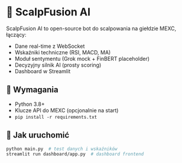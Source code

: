 # 🚀 ScalpFusion AI

ScalpFusion AI to open-source bot do scalpowania na giełdzie MEXC, łączący:
- Dane real-time z WebSocket
- Wskaźniki techniczne (RSI, MACD, MA)
- Moduł sentymentu (Grok mock + FinBERT placeholder)
- Decyzyjny silnik AI (prosty scoring)
- Dashboard w Streamlit

## 🔧 Wymagania

- Python 3.8+
- Klucze API do MEXC (opcjonalnie na start)
- `pip install -r requirements.txt`

## 🚀 Jak uruchomić

```bash
python main.py  # test danych i wskaźników
streamlit run dashboard/app.py  # dashboard frontend
